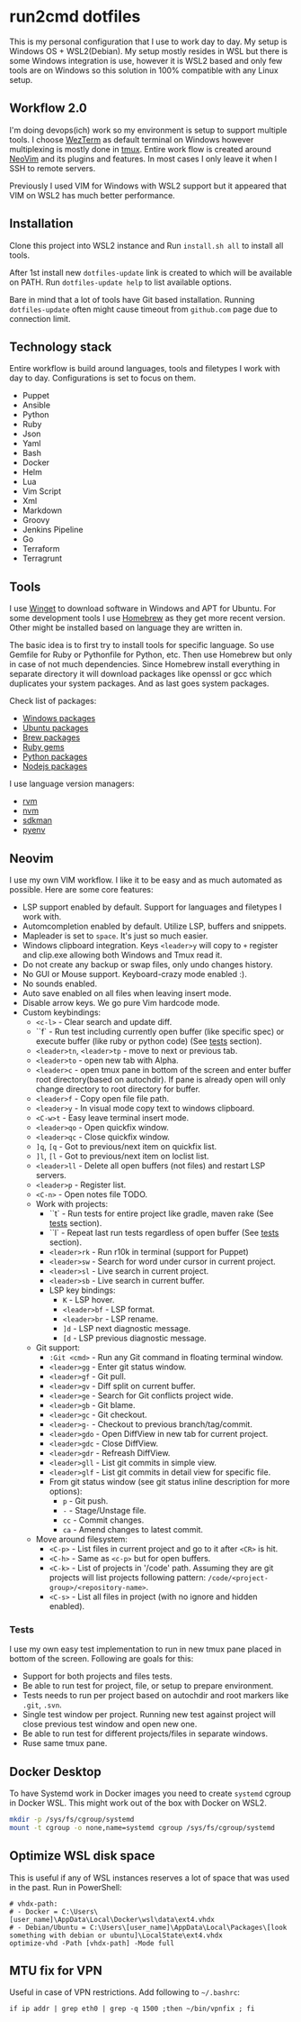 # run2cmd dotfiles

This is my personal configuration that I use to work day to day. My setup is Windows OS + WSL2(Debian). My setup mostly resides in WSL but there is some Windows integration is use, however it is WSL2 based and only few tools are on Windows so this solution in 100% compatible with any Linux setup.

## Workflow 2.0

I'm doing devops(ich) work so my environment is setup to support multiple tools. I choose [WezTerm](https://wezfurlong.org/wezterm/index.html) as default terminal on Windows however multiplexing is mostly done in [tmux](https://github.com/tmux/tmux). Entire work flow is created around [NeoVim](https://github.com/neovim/neovim) and its plugins and features. In most cases I only leave it when I SSH to remote servers.

Previously I used VIM for Windows with WSL2 support but it appeared that VIM on WSL2 has much better performance.

## Installation

Clone this project into WSL2 instance and Run `install.sh all` to install all tools.

After 1st install new `dotfiles-update` link is created to which will be available on PATH. Run `dotfiles-update help` to list available options.

Bare in mind that a lot of tools have Git based installation. Running `dotfiles-update` often might cause timeout from `github.com` page due to connection limit.

## Technology stack

Entire workflow is build around languages, tools and filetypes I work with day to day. Configurations is set to focus on them.

- Puppet
- Ansible
- Python
- Ruby
- Json
- Yaml
- Bash
- Docker
- Helm
- Lua
- Vim Script
- Xml
- Markdown
- Groovy
- Jenkins Pipeline
- Go
- Terraform
- Terragrunt

## Tools

I use [Winget](https://github.com/microsoft/winget-cli) to download software in Windows and APT for Ubuntu. For some development tools I use [Homebrew](https://docs.brew.sh/Homebrew-on-Linux) as they get more recent version. Other might be installed based on language they are written in.

The basic idea is to first try to install tools for specific language. So use Gemfile for Ruby or Pythonfile for Python, etc. Then use Homebrew but only in case of not much dependencies. Since Homebrew install everything in separate directory it will download packages like openssl or gcc which duplicates your system packages. And as last goes system packages.

Check list of packages:

- [Windows packages](Winfile)
- [Ubuntu packages](Pkgfile)
- [Brew packages](Brewfile)
- [Ruby gems](Gemfile)
- [Python packages](Pythonfile)
- [Nodejs packages](package.json)

I use language version managers:

- [rvm](https://rvm.io/)
- [nvm](https://github.com/nvm-sh/nvm)
- [sdkman](https://sdkman.io/)
- [pyenv](https://github.com/pyenv/pyenv)

## Neovim

I use my own VIM workflow. I like it to be easy and as much automated as possible. Here are some core features:

- LSP support enabled by default. Support for languages and filetypes I work with.
- Automcompletion enabled by default. Utilize LSP, buffers and snippets.
- Mapleader is set to `space`. It's just so much easier.
- Windows clipboard integration. Keys `<leader>y` will copy to `+` register and clip.exe allowing both Windows and Tmux read it.
- Do not create any backup or swap files, only undo changes history.
- No GUI or Mouse support. Keyboard-crazy mode enabled :).
- No sounds enabled.
- Auto save enabled on all files when leaving insert mode.
- Disable arrow keys. We go pure Vim hardcode mode.
- Custom keybindings:
    - `<c-l>` - Clear search and update diff.
    - ``f` - Run test including currently open buffer (like specific spec) or execute buffer (like ruby or python code) (See [tests](#tests) section).
    - `<leader>tn`, `<leader>tp` - move to next or previous tab.
    - `<leader>to` - open new tab with Alpha.
    - `<leader>c` - open tmux pane in bottom of the screen and enter buffer root directory(based on autochdir). If pane is already open will only change directory to root directory for buffer.
    - `<leader>f` - Copy open file file path.
    - `<leader>y` - In visual mode copy text to windows clipboard.
    - `<C-w>t` - Easy leave terminal insert mode.
    - `<leader>qo` - Open quickfix window.
    - `<leader>qc` - Close quickfix window.
    - `]q`, `[q` - Got to previous/next item on quickfix list.
    - `]l`, `[l` - Got to previous/next item on loclist list.
    - `<leader>ll` - Delete all open buffers (not files) and restart LSP servers.
    - `<leader>p` - Register list.
    - `<C-n>` - Open notes file TODO.
    - Work with projects:
      - ``t` - Run tests for entire project like gradle, maven rake (See [tests](#tests) section).
      - ``l` - Repeat last run tests regardless of open buffer (See [tests](#tests) section).
      - `<leader>rk` - Run r10k in terminal (support for Puppet)
      - `<leader>sw` - Search for word under cursor in current project.
      - `<leader>sl` - Live search in current project.
      - `<leader>sb` - Live search in current buffer.
      - LSP key bindings:
        - `K` - LSP hover.
        - `<leader>bf` - LSP format.
        - `<leader>br` - LSP rename.
        - `]d` - LSP next diagnostic message.
        - `[d` - LSP previous diagnostic message.
    - Git support:
      - `:Git <cmd>` - Run any Git command in floating terminal window.
      - `<leader>gg` - Enter git status window.
      - `<leader>gf` - Git pull.
      - `<leader>gv` - Diff split on current buffer.
      - `<leader>ge` - Search for Git conflicts project wide.
      - `<leader>gb` - Git blame.
      - `<leader>gc` - Git checkout.
      - `<leader>g-` - Checkout to previous branch/tag/commit.
      - `<leader>gdo` - Open DiffView in new tab for current project.
      - `<leader>gdc` - Close DiffView.
      - `<leader>gdr` - Refreash DiffView.
      - `<leader>gll` - List git commits in simple view.
      - `<leader>glf` - List git commits in detail view for specific file.
      - From git status window (see git status inline description for more options):
        - `p` - Git push.
        - `-` - Stage/Unstage file.
        - `cc` - Commit changes.
        - `ca` - Amend changes to latest commit.
    - Move around filesystem:
      - `<C-p>` - List files in current project and go to it after `<CR>` is hit.
      - `<C-h>` - Same as `<c-p>` but for open buffers.
      - `<C-k>` - List of projects in '/code' path. Assuming they are git projects will list projects following pattern: `/code/<project-group>/<repository-name>`.
      - `<C-s>` - List all files in project (with no ignore and hidden enabled).

### Tests

I use my own easy test implementation to run in new tmux pane placed in bottom of the screen. Following are goals for this:

- Support for both projects and files tests.
- Be able to run test for project, file, or setup to prepare environment.
- Tests needs to run per project based on autochdir and root markers like `.git`, `.svn`.
- Single test window per project. Running new test against project will close previous test window and open new one.
- Be able to run test for different projects/files in separate windows.
- Ruse same tmux pane.

## Docker Desktop

To have Systemd work in Docker images you need to create `systemd` cgroup in Docker WSL. This might work out of the box with Docker on WSL2.

```bash
mkdir -p /sys/fs/cgroup/systemd
mount -t cgroup -o none,name=systemd cgroup /sys/fs/cgroup/systemd
```

## Optimize WSL disk space

This is useful if any of WSL instances reserves a lot of space that was used in the past. Run in PowerShell:

```pwershell
# vhdx-path:
# - Docker = C:\Users\[user_name]\AppData\Local\Docker\wsl\data\ext4.vhdx
# - Debian/Ubuntu = C:\Users\[user_name]\AppData\Local\Packages\[look something with debian or ubuntu]\LocalState\ext4.vhdx
optimize-vhd -Path [vhdx-path] -Mode full
```

## MTU fix for VPN

Useful in case of VPN restrictions. Add following to `~/.bashrc`:

```# Fix for VPN
if ip addr | grep eth0 | grep -q 1500 ;then ~/bin/vpnfix ; fi
```
